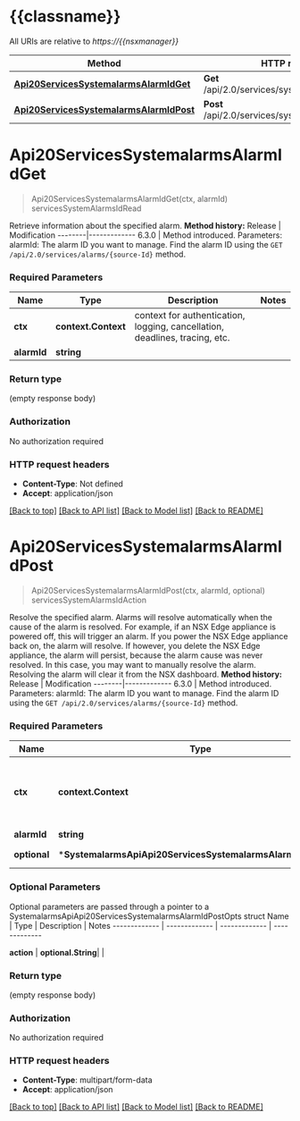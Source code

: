 # {{classname}}

All URIs are relative to *https://{{nsxmanager}}*

Method | HTTP request | Description
------------- | ------------- | -------------
[**Api20ServicesSystemalarmsAlarmIdGet**](SystemalarmsApi.md#Api20ServicesSystemalarmsAlarmIdGet) | **Get** /api/2.0/services/systemalarms/{alarmId} | servicesSystemAlarmsIdRead
[**Api20ServicesSystemalarmsAlarmIdPost**](SystemalarmsApi.md#Api20ServicesSystemalarmsAlarmIdPost) | **Post** /api/2.0/services/systemalarms/{alarmId} | servicesSystemAlarmsIdAction

# **Api20ServicesSystemalarmsAlarmIdGet**
> Api20ServicesSystemalarmsAlarmIdGet(ctx, alarmId)
servicesSystemAlarmsIdRead

Retrieve information about the specified alarm.  **Method history:**  Release | Modification --------|------------- 6.3.0 | Method introduced.   Parameters:  alarmId: The alarm ID you want to manage. Find the alarm ID using the `GET /api/2.0/services/alarms/{source-Id}` method.   

### Required Parameters

Name | Type | Description  | Notes
------------- | ------------- | ------------- | -------------
 **ctx** | **context.Context** | context for authentication, logging, cancellation, deadlines, tracing, etc.
  **alarmId** | **string**|  | 

### Return type

 (empty response body)

### Authorization

No authorization required

### HTTP request headers

 - **Content-Type**: Not defined
 - **Accept**: application/json

[[Back to top]](#) [[Back to API list]](../README.md#documentation-for-api-endpoints) [[Back to Model list]](../README.md#documentation-for-models) [[Back to README]](../README.md)

# **Api20ServicesSystemalarmsAlarmIdPost**
> Api20ServicesSystemalarmsAlarmIdPost(ctx, alarmId, optional)
servicesSystemAlarmsIdAction

Resolve the specified alarm.  Alarms will resolve automatically when the cause of the alarm is resolved.  For example, if an NSX Edge appliance is powered off, this will trigger an alarm. If you power the NSX Edge appliance back on, the alarm will resolve. If however, you delete the NSX Edge appliance, the alarm will persist, because the alarm cause was never resolved. In this case, you may want to manually resolve the alarm. Resolving the alarm  will clear it from the NSX dashboard.  **Method history:**  Release | Modification --------|------------- 6.3.0 | Method introduced.   Parameters:  alarmId: The alarm ID you want to manage. Find the alarm ID using the `GET /api/2.0/services/alarms/{source-Id}` method.   

### Required Parameters

Name | Type | Description  | Notes
------------- | ------------- | ------------- | -------------
 **ctx** | **context.Context** | context for authentication, logging, cancellation, deadlines, tracing, etc.
  **alarmId** | **string**|  | 
 **optional** | ***SystemalarmsApiApi20ServicesSystemalarmsAlarmIdPostOpts** | optional parameters | nil if no parameters

### Optional Parameters
Optional parameters are passed through a pointer to a SystemalarmsApiApi20ServicesSystemalarmsAlarmIdPostOpts struct
Name | Type | Description  | Notes
------------- | ------------- | ------------- | -------------

 **action** | **optional.String**|  | 

### Return type

 (empty response body)

### Authorization

No authorization required

### HTTP request headers

 - **Content-Type**: multipart/form-data
 - **Accept**: application/json

[[Back to top]](#) [[Back to API list]](../README.md#documentation-for-api-endpoints) [[Back to Model list]](../README.md#documentation-for-models) [[Back to README]](../README.md)

